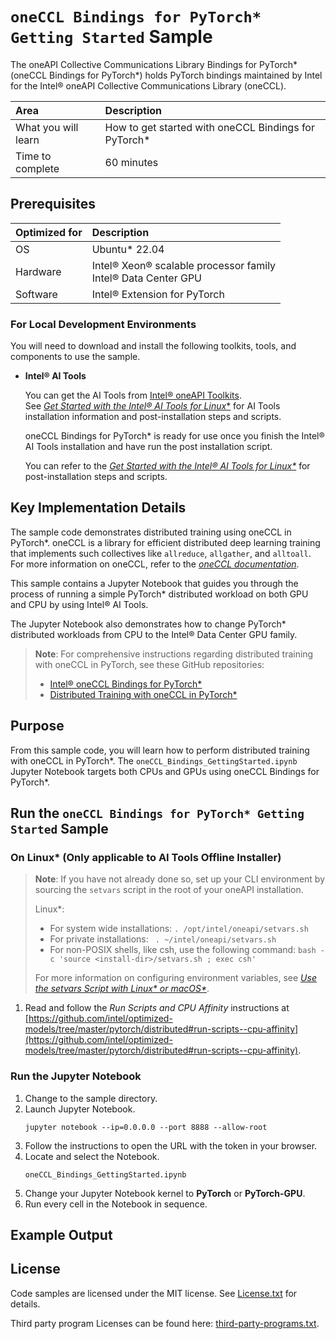 # `oneCCL Bindings for PyTorch* Getting Started` Sample

The oneAPI Collective Communications Library Bindings for PyTorch* (oneCCL Bindings for PyTorch*) holds PyTorch bindings maintained by Intel for the Intel® oneAPI Collective Communications Library (oneCCL).

| Area                  | Description
|:---                   |:---
| What you will learn   | How to get started with oneCCL Bindings for PyTorch*
| Time to complete      | 60 minutes

## Prerequisites

| Optimized for                     | Description
|:---                               |:---
| OS                                | Ubuntu* 22.04
| Hardware                          | Intel® Xeon® scalable processor family <br> Intel® Data Center GPU
| Software                          | Intel® Extension for PyTorch

### For Local Development Environments

You will need to download and install the following toolkits, tools, and components to use the sample.

- **Intel® AI Tools**

  You can get the AI Tools from [Intel® oneAPI Toolkits](https://www.intel.com/content/www/us/en/developer/tools/oneapi/toolkits.html#analytics-kit). <br> See [*Get Started with the Intel® AI Tools for Linux**](https://www.intel.com/content/www/us/en/develop/documentation/get-started-with-ai-linux) for AI Tools installation information and post-installation steps and scripts.

  oneCCL Bindings for PyTorch* is ready for use once you finish the Intel® AI Tools installation and have run the post installation script.

  You can refer to the *[Get Started with the Intel® AI Tools for Linux*](https://software.intel.com/en-us/get-started-with-intel-oneapi-linux-get-started-with-the-intel-ai-analytics-toolkit)* for post-installation steps and scripts.


## Key Implementation Details

The sample code demonstrates distributed training using oneCCL in PyTorch*. oneCCL is a library for efficient distributed deep learning training that implements such collectives like `allreduce`, `allgather`, and `alltoall`. For more information on oneCCL, refer to the [*oneCCL documentation*](https://oneapi-src.github.io/oneCCL/).

This sample contains a Jupyter Notebook that guides you through the process of running a simple PyTorch* distributed workload on both GPU and CPU by using Intel® AI Tools.

The Jupyter Notebook also demonstrates how to change PyTorch* distributed workloads from CPU to the Intel® Data Center GPU family.

> **Note**: For comprehensive instructions regarding distributed training with oneCCL in PyTorch, see these GitHub repositories:
>
>- [Intel® oneCCL Bindings for PyTorch*](https://github.com/intel/torch-ccl) 
>- [Distributed Training with oneCCL in PyTorch*](https://github.com/intel/optimized-models/tree/master/pytorch/distributed)

## Purpose

From this sample code, you will learn how to perform distributed training with oneCCL in PyTorch*. The `oneCCL_Bindings_GettingStarted.ipynb` Jupyter Notebook targets both CPUs and GPUs using oneCCL Bindings for PyTorch*.



## Run the `oneCCL Bindings for PyTorch* Getting Started` Sample

### On Linux* (Only applicable to AI Tools Offline Installer)

> **Note**: If you have not already done so, set up your CLI
> environment by sourcing  the `setvars` script in the root of your oneAPI installation.
>
> Linux*:
> - For system wide installations: `. /opt/intel/oneapi/setvars.sh`
> - For private installations: ` . ~/intel/oneapi/setvars.sh`
> - For non-POSIX shells, like csh, use the following command: `bash -c 'source <install-dir>/setvars.sh ; exec csh'`
>
> For more information on configuring environment variables, see *[Use the setvars Script with Linux* or macOS*](https://www.intel.com/content/www/us/en/develop/documentation/oneapi-programming-guide/top/oneapi-development-environment-setup/use-the-setvars-script-with-linux-or-macos.html)*.

1. Read and follow the *Run Scripts and CPU Affinity* instructions at [https://github.com/intel/optimized-models/tree/master/pytorch/distributed#run-scripts--cpu-affinity](https://github.com/intel/optimized-models/tree/master/pytorch/distributed#run-scripts--cpu-affinity).

### Run the Jupyter Notebook

1. Change to the sample directory.
2. Launch Jupyter Notebook.
   ```
   jupyter notebook --ip=0.0.0.0 --port 8888 --allow-root
   ```
3. Follow the instructions to open the URL with the token in your browser.
4. Locate and select the Notebook.
   ```
   oneCCL_Bindings_GettingStarted.ipynb
   ```
5. Change your Jupyter Notebook kernel to **PyTorch** or **PyTorch-GPU**.
6. Run every cell in the Notebook in sequence.


## Example Output


## License

Code samples are licensed under the MIT license. See
[License.txt](https://github.com/oneapi-src/oneAPI-samples/blob/master/License.txt) for details.

Third party program Licenses can be found here: [third-party-programs.txt](https://github.com/oneapi-src/oneAPI-samples/blob/master/third-party-programs.txt).
